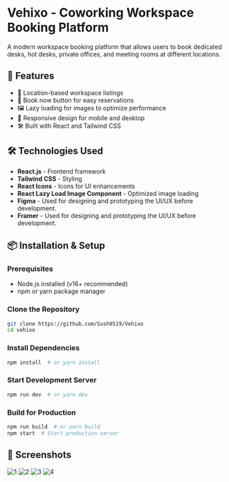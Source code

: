 # Vehixo - Coworking Workspace Booking Platform

A modern workspace booking platform that allows users to book dedicated desks, hot desks, private offices, and meeting rooms at different locations.

## 🚀 Features
- 📍 Location-based workspace listings
- 📅 Book now button for easy reservations
- 🖼️ Lazy loading for images to optimize performance
- 🎨 Responsive design for mobile and desktop
- 🛠️ Built with React and Tailwind CSS

## 🛠️ Technologies Used
- **React.js** - Frontend framework
- **Tailwind CSS** - Styling
- **React Icons** - Icons for UI enhancements
- **React Lazy Load Image Component** - Optimized image loading
- **Figma** -  Used for designing and prototyping the UI/UX before development.
- **Framer** -  Used for designing and prototyping the UI/UX before development.

## 📦 Installation & Setup

### Prerequisites
- Node.js installed (v16+ recommended)
- npm or yarn package manager

### Clone the Repository
```sh
git clone https://github.com/Sush0519/Vehixo
cd vehixo
```

### Install Dependencies
```sh
npm install  # or yarn install
```

### Start Development Server
```sh
npm run dev  # or yarn dev
```

### Build for Production
```sh
npm run build  # or yarn build
npm start  # Start production server
```

## 📸 Screenshots
![1](https://github.com/user-attachments/assets/6d0ad0b5-3307-43e4-8b06-a7c13a547b6a)
![2](https://github.com/user-attachments/assets/1dc3890d-f1a2-4926-9196-68e08980eb51)
![3](https://github.com/user-attachments/assets/ea5f02ed-669e-4e10-ac59-ac3bf75d3167)
![4](https://github.com/user-attachments/assets/bae87b75-a1cf-415d-8ea0-d63c87989e1c)












